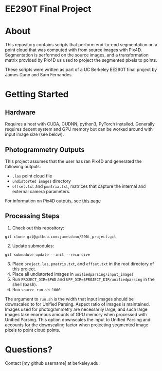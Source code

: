 # EE290T Final Project

About
=====
This repository contains scripts that perform end-to-end segmentation on a point cloud that was computed with from source images with Pix4D. Segmentation is performed on the source images, and a transformation matrix provided by Pix4D us used to project the segmented pixels to points.

These scripts were written as part of a UC Berkeley EE290T final project by James Dunn and Sam Fernandes.

Getting Started
===============
Hardware
--------
Requires a host with CUDA, CUDNN, python3, PyTorch installed. Generally requires decent system and GPU memory but can be worked around with input image size (see below).

Photogrammetry Outputs
----------------------
This project assumes that the user has ran Pix4D and generated the following outputs:
* `.las` point cloud file
* `undistorted images` directory
* `offset.txt` and `pmatrix.txt`, matrices that capture the internal and external camera parameters.

For information on Pix4D outputs, see [this page](https://support.pix4d.com/hc/en-us/articles/202977149-What-does-the-Output-Params-Folder-contain)

Processing Steps
----------------

1. Check out this repository:
```
git clone git@github.com:jamesdunn/290t_project.git
```
2. Update submodules:
```
git submodule update --init --recursive
```
3. Place `project.las`, `pmatrix.txt`, and `offset.txt` in the root directory of this project.
4. Place all undistorted images in `unifiedparsing/input_images`
5. Run `PROJECT_DIR=$PWD` and `UPP_DIR=$PROJECT_DIR/unifiedparsing` in the shell (bash).
6. Run `source run.sh 1000`

The argument to `run.sh` is the width that input images should be downscaled to for Unified Parsing. Aspect ratio of images is maintained. Images used for photogrammetry are necessarily large, and such large images take enormous amounts of GPU memory when processed with Unified Parsing. This option downscales the input to Unified Parsing and accounts for the downscaling factor when projecting segmented image pixels to point cloud points.

Questions?
==========
Contact [my github username] at berkeley.edu.
